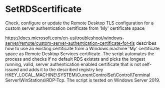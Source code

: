 # SetRDScertificate
Check, configure or update the Remote Desktop TLS configuration for a custom server authentication certificate from 'My' certificate space

https://docs.microsoft.com/en-us/troubleshoot/windows-server/remote/custom-server-authentication-certificate-for-tls describes how to use an existing certificate from a Windows machine 'My' certificate space as Remote Desktop Services certificate.
The script automates the process and checks if no default RDS existsts and picks the longest running, valid, server authentication enabled certificate that is not self-issued and adds it to the described registry key HKEY_LOCAL_MACHINE\SYSTEM\CurrentControlSet\Control\Terminal Server\WinStations\RDP-Tcp.
The script is tested on Windows Server 2019. 
